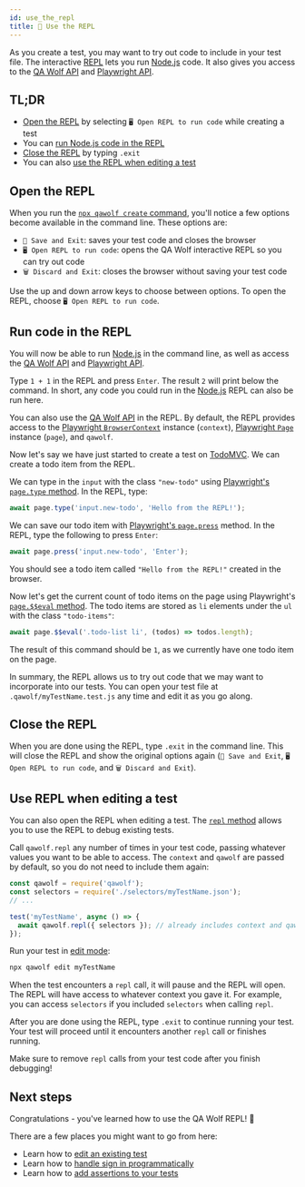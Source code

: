 ```yaml
---
id: use_the_repl
title: 🔁 Use the REPL
---
```


As you create a test, you may want to try out code to include in your test file. The interactive [REPL](https://en.wikipedia.org/wiki/Read%E2%80%93eval%E2%80%93print_loop) lets you run [Node.js](https://nodejs.org/en) code. It also gives you access to the [QA Wolf API](api/table_of_contents) and [Playwright API](https://github.com/microsoft/playwright/blob/master/docs/api.md).

## TL;DR

- [Open the REPL](#open-the-repl) by selecting `🖥️ Open REPL to run code` while creating a test
- You can [run Node.js code in the REPL](#run-code-in-the-repl)
- [Close the REPL](#close-the-repl) by typing `.exit`
- You can also [use the REPL when editing a test](#use-repl-when-editing-a-test)

## Open the REPL

When you run the [`npx qawolf create` command](api/cli#npx-qawolf-create-url-name), you'll notice a few options become available in the command line. These options are:

- `💾 Save and Exit`: saves your test code and closes the browser
- `🖥️ Open REPL to run code`: opens the QA Wolf interactive REPL so you can try out code
- `🗑️ Discard and Exit`: closes the browser without saving your test code

Use the up and down arrow keys to choose between options. To open the REPL, choose `🖥️ Open REPL to run code`.

## Run code in the REPL

You will now be able to run [Node.js](https://nodejs.org/en) in the command line, as well as access the [QA Wolf API](api/table_of_contents) and [Playwright API](https://github.com/microsoft/playwright/blob/master/docs/api.md).

Type `1 + 1` in the REPL and press `Enter`. The result `2` will print below the command. In short, any code you could run in the [Node.js](https://nodejs.org/en) REPL can also be run here.

You can also use the [QA Wolf API](api/table_of_contents) in the REPL. By default, the REPL provides access to the [Playwright `BrowserContext`](https://github.com/microsoft/playwright/blob/master/docs/api.md#class-browsercontext) instance (`context`), [Playwright `Page`](https://github.com/microsoft/playwright/blob/master/docs/api.md#class-page) instance (`page`), and `qawolf`.

Now let's say we have just started to create a test on [TodoMVC](http://todomvc.com/examples/react). We can create a todo item from the REPL.

We can type in the `input` with the class `"new-todo"` using [Playwright's `page.type` method](https://github.com/microsoft/playwright/blob/master/docs/api.md#pagetypeselector-text-options). In the REPL, type:

```js
await page.type('input.new-todo', 'Hello from the REPL!');
```

We can save our todo item with [Playwright's `page.press`](https://github.com/microsoft/playwright/blob/master/docs/api.md#pagepressselector-key-options) method. In the REPL, type the following to press `Enter`:

```js
await page.press('input.new-todo', 'Enter');
```

You should see a todo item called `"Hello from the REPL!"` created in the browser.

Now let's get the current count of todo items on the page using Playwright's [`page.$$eval` method](https://github.com/microsoft/playwright/blob/master/docs/api.md#pageevalselector-pagefunction-args). The todo items are stored as `li` elements under the `ul` with the class `"todo-items"`:

```js
await page.$$eval('.todo-list li', (todos) => todos.length);
```

The result of this command should be `1`, as we currently have one todo item on the page.

In summary, the REPL allows us to try out code that we may want to incorporate into our tests. You can open your test file at `.qawolf/myTestName.test.js` any time and edit it as you go along.

## Close the REPL

When you are done using the REPL, type `.exit` in the command line. This will close the REPL and show the original options again (`💾 Save and Exit`, `🖥️ Open REPL to run code`, and `🗑️ Discard and Exit`).

## Use REPL when editing a test

You can also open the REPL when editing a test. The [`repl` method](api/qawolf/repl) allows you to use the REPL to debug existing tests.

Call `qawolf.repl` any number of times in your test code, passing whatever values you want to be able to access. The `context` and `qawolf` are passed by default, so you do not need to include them again:

```js
const qawolf = require('qawolf');
const selectors = require('./selectors/myTestName.json');
// ...

test('myTestName', async () => {
  await qawolf.repl({ selectors }); // already includes context and qawolf
});
```

Run your test in [edit mode](edit_a_test):

```bash
npx qawolf edit myTestName
```

When the test encounters a `repl` call, it will pause and the REPL will open. The REPL will have access to whatever context you gave it. For example, you can access `selectors` if you included `selectors` when calling `repl`.

After you are done using the REPL, type `.exit` to continue running your test. Your test will proceed until it encounters another `repl` call or finishes running.

Make sure to remove `repl` calls from your test code after you finish debugging!

## Next steps

Congratulations - you've learned how to use the QA Wolf REPL! 🎉

There are a few places you might want to go from here:

- Learn how to [edit an existing test](edit_a_test)
- Learn how to [handle sign in programmatically](handle_sign_in)
- Learn how to [add assertions to your tests](add_assertions)
